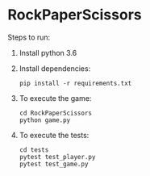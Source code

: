 # RockPaperScissors

Steps to run:

1.  Install python 3.6
2.  Install dependencies: 

		pip install -r requirements.txt
3.  To execute the game: 

		cd RockPaperScissors
		python game.py
4.  To execute the tests:

		cd tests
		pytest test_player.py
		pytest test_game.py
